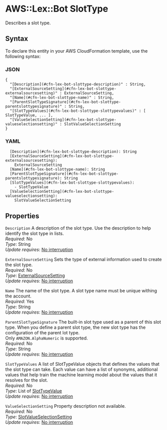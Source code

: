 # AWS::Lex::Bot SlotType<a name="aws-properties-lex-bot-slottype"></a>

Describes a slot type\.

## Syntax<a name="aws-properties-lex-bot-slottype-syntax"></a>

To declare this entity in your AWS CloudFormation template, use the following syntax:

### JSON<a name="aws-properties-lex-bot-slottype-syntax.json"></a>

```
{
  "[Description](#cfn-lex-bot-slottype-description)" : String,
  "[ExternalSourceSetting](#cfn-lex-bot-slottype-externalsourcesetting)" : ExternalSourceSetting,
  "[Name](#cfn-lex-bot-slottype-name)" : String,
  "[ParentSlotTypeSignature](#cfn-lex-bot-slottype-parentslottypesignature)" : String,
  "[SlotTypeValues](#cfn-lex-bot-slottype-slottypevalues)" : [ SlotTypeValue, ... ],
  "[ValueSelectionSetting](#cfn-lex-bot-slottype-valueselectionsetting)" : SlotValueSelectionSetting
}
```

### YAML<a name="aws-properties-lex-bot-slottype-syntax.yaml"></a>

```
  [Description](#cfn-lex-bot-slottype-description): String
  [ExternalSourceSetting](#cfn-lex-bot-slottype-externalsourcesetting): 
    ExternalSourceSetting
  [Name](#cfn-lex-bot-slottype-name): String
  [ParentSlotTypeSignature](#cfn-lex-bot-slottype-parentslottypesignature): String
  [SlotTypeValues](#cfn-lex-bot-slottype-slottypevalues): 
    - SlotTypeValue
  [ValueSelectionSetting](#cfn-lex-bot-slottype-valueselectionsetting): 
    SlotValueSelectionSetting
```

## Properties<a name="aws-properties-lex-bot-slottype-properties"></a>

`Description`  <a name="cfn-lex-bot-slottype-description"></a>
A description of the slot type\. Use the description to help identify the slot type in lists\.  
*Required*: No  
*Type*: String  
*Update requires*: [No interruption](https://docs.aws.amazon.com/AWSCloudFormation/latest/UserGuide/using-cfn-updating-stacks-update-behaviors.html#update-no-interrupt)

`ExternalSourceSetting`  <a name="cfn-lex-bot-slottype-externalsourcesetting"></a>
Sets the type of external information used to create the slot type\.  
*Required*: No  
*Type*: [ExternalSourceSetting](aws-properties-lex-bot-externalsourcesetting.md)  
*Update requires*: [No interruption](https://docs.aws.amazon.com/AWSCloudFormation/latest/UserGuide/using-cfn-updating-stacks-update-behaviors.html#update-no-interrupt)

`Name`  <a name="cfn-lex-bot-slottype-name"></a>
The name of the slot type\. A slot type name must be unique withing the account\.  
*Required*: Yes  
*Type*: String  
*Update requires*: [No interruption](https://docs.aws.amazon.com/AWSCloudFormation/latest/UserGuide/using-cfn-updating-stacks-update-behaviors.html#update-no-interrupt)

`ParentSlotTypeSignature`  <a name="cfn-lex-bot-slottype-parentslottypesignature"></a>
The built\-in slot type used as a parent of this slot type\. When you define a parent slot type, the new slot type has the configuration of the parent lot type\.  
Only `AMAZON.AlphaNumeric` is supported\.  
*Required*: No  
*Type*: String  
*Update requires*: [No interruption](https://docs.aws.amazon.com/AWSCloudFormation/latest/UserGuide/using-cfn-updating-stacks-update-behaviors.html#update-no-interrupt)

`SlotTypeValues`  <a name="cfn-lex-bot-slottype-slottypevalues"></a>
A list of SlotTypeValue objects that defines the values that the slot type can take\. Each value can have a list of synonyms, additional values that help train the machine learning model about the values that it resolves for the slot\.  
*Required*: No  
*Type*: List of [SlotTypeValue](aws-properties-lex-bot-slottypevalue.md)  
*Update requires*: [No interruption](https://docs.aws.amazon.com/AWSCloudFormation/latest/UserGuide/using-cfn-updating-stacks-update-behaviors.html#update-no-interrupt)

`ValueSelectionSetting`  <a name="cfn-lex-bot-slottype-valueselectionsetting"></a>
Property description not available\.  
*Required*: No  
*Type*: [SlotValueSelectionSetting](aws-properties-lex-bot-slotvalueselectionsetting.md)  
*Update requires*: [No interruption](https://docs.aws.amazon.com/AWSCloudFormation/latest/UserGuide/using-cfn-updating-stacks-update-behaviors.html#update-no-interrupt)